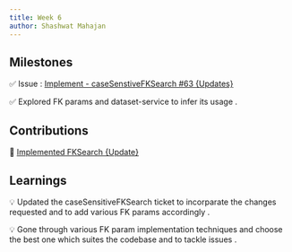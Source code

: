 ```yaml
---
title: Week 6
author: Shashwat Mahajan
---
```


## Milestones

✅ Issue : [Implement - caseSenstiveFKSearch #63 {Updates}](https://github.com/ChakshuGautam/cQube-ingestion/issues/63)

✅ Explored FK params and dataset-service to infer its usage .


## Contributions

🧧 [Implemented FKSearch {Update}](https://github.com/ChakshuGautam/cQube-ingestion/pull/131) 


## Learnings

💡 Updated the caseSensitiveFKSearch ticket to incorparate the changes requested and to add various FK params accordingly .

💡 Gone through various FK param implementation techniques and choose the best one which suites the codebase and to tackle issues .